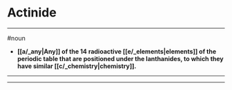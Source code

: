 # Actinide
---
#noun
- **[[a/_any|Any]] of the 14 radioactive [[e/_elements|elements]] of the periodic table that are positioned under the lanthanides, to which they have similar [[c/_chemistry|chemistry]].**
---
---
